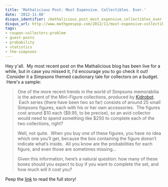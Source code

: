 ```yaml
---
title: 'Mathalicious Post: Most Expensive. Collectibles. Ever.'
date: '2012-11-08'
disqus_identifier: /mathalicious_post_most_expensive_collectibles_ever
disqus_url: http://www.mathgoespop.com/2012/11/most-expensive-collectibles-ever.html
tags:
- coupon-collectors-problem
- guest-posts
- probability
- statistics
- the-simpsons
---
```


Hey y'all.  My most recent post on the Mathalicious blog has been live for a while, but in case you missed it, I'd encourage you to go check it out!  Consider it a <em>Simpsons </em>themed cautionary tale for collectors on a budget.  Here's a sample:
<blockquote>One of the more recent trends in the world of Simpsons memorabilia is the advent of the Mini-Figure collections, produced by <a href="http://www.kidrobot.com/">Kidrobot</a>.  Each series (there have been two so far) consists of around 25 small Simpsons figures, each with his or her own accessories.  The figures cost around $10 each ($9.95, to be precise), so an avid collector would need to spend something like $250 to complete each of the two collections, right?

Well, not quite.  When you buy one of these figures, you have no idea which one you’ll get, because the box containing the figure doesn’t indicate what’s inside.  All you know are the probabilities for each figure, and even those are sometimes missing...

Given this information, here’s a natural question: how many of these boxes should you expect to buy if you want to complete the set, and how much will it cost you?</blockquote>
Peep the <a href="http://www.mathalicious.com/2012/10/25/most-expensive-collectibles-ever/">link</a> to read the full story!
